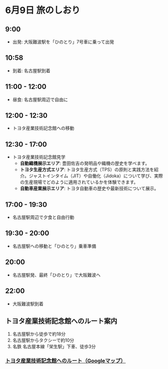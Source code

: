 # 6月9日 旅のしおり

## 9:00
- 出発: 大阪難波駅を「ひのとり」7号車に乗って出発

## 10:58
- 到着: 名古屋駅到着

## 11:00 - 12:00
- 昼食: 名古屋駅周辺で自由に

## 12:00 - 12:30
- トヨタ産業技術記念館への移動

## 12:30 - 17:00
- トヨタ産業技術記念館見学
    - **自動織機展示エリア**: 豊田佐吉の発明品や織機の歴史を学べます。
    - **トヨタ生産方式エリア**: トヨタ生産方式（TPS）の原則と実践方法を紹介。ジャストインタイム（JIT）や自働化（Jidoka）について学び、実際の生産現場でどのように適用されているかを体験できます。
    - **自動車産業展示エリア**: トヨタ自動車の歴史や最新技術について展示。

## 17:00 - 19:30
- 名古屋駅周辺で夕食と自由行動

## 19:30 - 20:00
- 名古屋駅への移動と「ひのとり」乗車準備

## 20:00
- 名古屋駅発、最終「ひのとり」で大阪難波へ

## 22:00
- 大阪難波駅到着

## トヨタ産業技術記念館へのルート案内
1. 名古屋駅から徒歩で約18分
2. 名古屋駅からタクシーで約10分
3. 名鉄 名古屋本線「栄生駅」下車、徒歩3分

### [トヨタ産業技術記念館へのルート（Googleマップ）](https://www.google.com/maps/dir/%E5%90%8D%E5%8F%A4%E5%B1%8B%E9%A7%85,+%E6%97%A5%E6%9C%AC%E3%80%81%E6%84%9B%E7%9F%A5%E7%9C%8C%E5%90%8D%E5%8F%A4%E5%B1%8B%E5%B8%82%E4%B8%AD%E6%9D%91%E5%8C%BA%E5%90%8D%E9%A7%85%EF%BC%91%E4%B8%81%E7%9B%AE%EF%BC%91%E2%88%92%EF%BC%94/%E6%97%A5%E6%9C%AC%E3%80%81%E3%80%92451-0051+%E6%84%9B%E7%9F%A5%E7%9C%8C%E5%90%8D%E5%8F%A4%E5%B1%8B%E5%B8%82%E8%A5%BF%E5%8C%BA%E5%89%87%E6%AD%A6%E6%96%B0%E7%94%BA%EF%BC%94%E4%B8%81%E7%9B%AE%EF%BC%91%E2%88%92%EF%BC%93%EF%BC%95+%E3%83%88%E3%83%A8%E3%82%BF%E7%94%A3%E6%A5%AD%E6%8A%80%E8%A1%93%E8%A8%98%E5%BF%B5%E9%A4%A8/@35.1767394,136.8747216,16z/data=!3m2!4b1!5s0x60037693d3d5e449:0xd5595db26d9e7ba0!4m14!4m13!1m5!1m1!1s0x600376e794d78b89:0x81f7204bf8261663!2m2!1d136.8815369!2d35.170915!1m5!1m1!1s0x60037693d3ffffff:0xa3d447b5c3a3572b!2m2!1d136.8759846!2d35.182564!3e2?hl=ja&entry=ttu)
